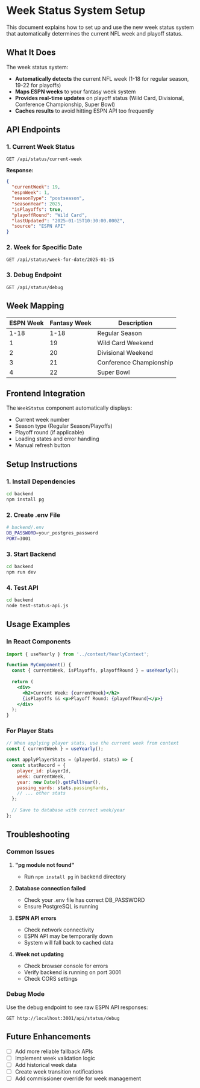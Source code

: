 # Week Status System Setup

This document explains how to set up and use the new week status system that automatically determines the current NFL week and playoff status.

## What It Does

The week status system:
- **Automatically detects** the current NFL week (1-18 for regular season, 19-22 for playoffs)
- **Maps ESPN weeks** to your fantasy week system
- **Provides real-time updates** on playoff status (Wild Card, Divisional, Conference Championship, Super Bowl)
- **Caches results** to avoid hitting ESPN API too frequently

## API Endpoints

### 1. Current Week Status
```
GET /api/status/current-week
```

**Response:**
```json
{
  "currentWeek": 19,
  "espnWeek": 1,
  "seasonType": "postseason",
  "seasonYear": 2025,
  "isPlayoffs": true,
  "playoffRound": "Wild Card",
  "lastUpdated": "2025-01-15T10:30:00.000Z",
  "source": "ESPN API"
}
```

### 2. Week for Specific Date
```
GET /api/status/week-for-date/2025-01-15
```

### 3. Debug Endpoint
```
GET /api/status/debug
```

## Week Mapping

| ESPN Week | Fantasy Week | Description |
|-----------|--------------|-------------|
| 1-18      | 1-18         | Regular Season |
| 1         | 19           | Wild Card Weekend |
| 2         | 20           | Divisional Weekend |
| 3         | 21           | Conference Championship |
| 4         | 22           | Super Bowl |

## Frontend Integration

The `WeekStatus` component automatically displays:
- Current week number
- Season type (Regular Season/Playoffs)
- Playoff round (if applicable)
- Loading states and error handling
- Manual refresh button

## Setup Instructions

### 1. Install Dependencies
```bash
cd backend
npm install pg
```

### 2. Create .env File
```bash
# backend/.env
DB_PASSWORD=your_postgres_password
PORT=3001
```

### 3. Start Backend
```bash
cd backend
npm run dev
```

### 4. Test API
```bash
cd backend
node test-status-api.js
```

## Usage Examples

### In React Components
```jsx
import { useYearly } from '../context/YearlyContext';

function MyComponent() {
  const { currentWeek, isPlayoffs, playoffRound } = useYearly();
  
  return (
    <div>
      <h2>Current Week: {currentWeek}</h2>
      {isPlayoffs && <p>Playoff Round: {playoffRound}</p>}
    </div>
  );
}
```

### For Player Stats
```jsx
// When applying player stats, use the current week from context
const { currentWeek } = useYearly();

const applyPlayerStats = (playerId, stats) => {
  const statRecord = {
    player_id: playerId,
    week: currentWeek,
    year: new Date().getFullYear(),
    passing_yards: stats.passingYards,
    // ... other stats
  };
  
  // Save to database with correct week/year
};
```

## Troubleshooting

### Common Issues

1. **"pg module not found"**
   - Run `npm install pg` in backend directory

2. **Database connection failed**
   - Check your .env file has correct DB_PASSWORD
   - Ensure PostgreSQL is running

3. **ESPN API errors**
   - Check network connectivity
   - ESPN API may be temporarily down
   - System will fall back to cached data

4. **Week not updating**
   - Check browser console for errors
   - Verify backend is running on port 3001
   - Check CORS settings

### Debug Mode

Use the debug endpoint to see raw ESPN API responses:
```
GET http://localhost:3001/api/status/debug
```

## Future Enhancements

- [ ] Add more reliable fallback APIs
- [ ] Implement week validation logic
- [ ] Add historical week data
- [ ] Create week transition notifications
- [ ] Add commissioner override for week management
